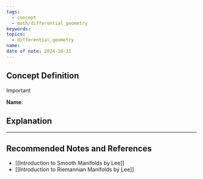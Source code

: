 ```yaml
---
tags:
  - concept
  - math/differential_geometry
keywords: 
topics:
  - differential_geometry
name: 
date of note: 2024-10-31
---
```


## Concept Definition

>[!important]
>**Name**: 



## Explanation





-----------
##  Recommended Notes and References



- [[Introduction to Smooth Manifolds by Lee]]
- [[Introduction to Riemannian Manifolds by Lee]]